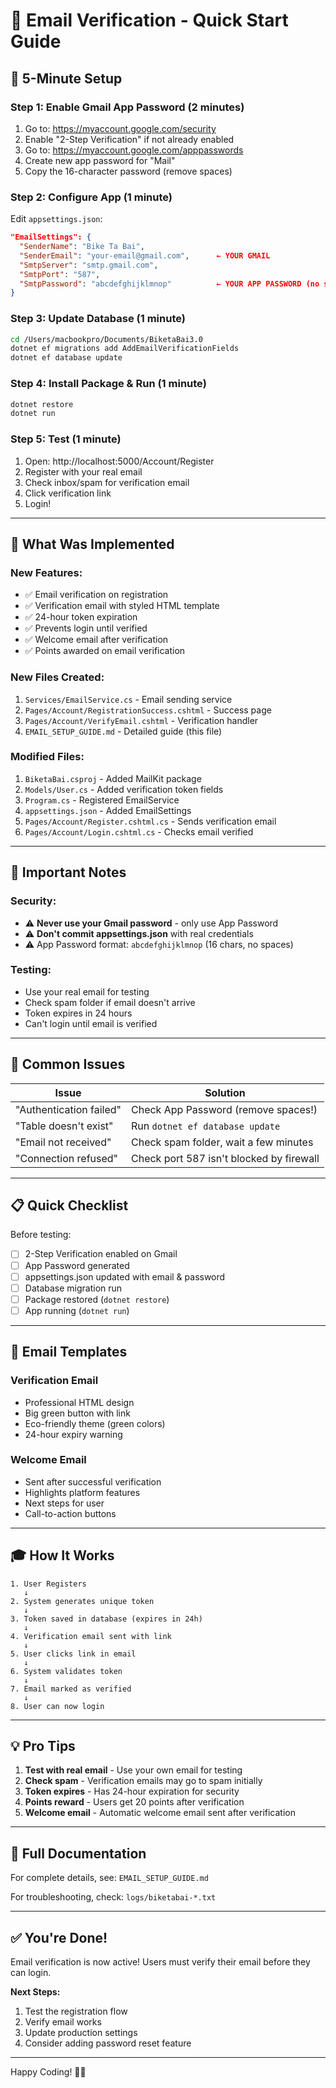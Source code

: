 # 📧 Email Verification - Quick Start Guide

## 🚀 5-Minute Setup

### Step 1: Enable Gmail App Password (2 minutes)

1. Go to: https://myaccount.google.com/security
2. Enable "2-Step Verification" if not already enabled
3. Go to: https://myaccount.google.com/apppasswords
4. Create new app password for "Mail"
5. Copy the 16-character password (remove spaces)

### Step 2: Configure App (1 minute)

Edit `appsettings.json`:

```json
"EmailSettings": {
  "SenderName": "Bike Ta Bai",
  "SenderEmail": "your-email@gmail.com",      ← YOUR GMAIL
  "SmtpServer": "smtp.gmail.com",
  "SmtpPort": "587",
  "SmtpPassword": "abcdefghijklmnop"          ← YOUR APP PASSWORD (no spaces)
}
```

### Step 3: Update Database (1 minute)

```bash
cd /Users/macbookpro/Documents/BiketaBai3.0
dotnet ef migrations add AddEmailVerificationFields
dotnet ef database update
```

### Step 4: Install Package & Run (1 minute)

```bash
dotnet restore
dotnet run
```

### Step 5: Test (1 minute)

1. Open: http://localhost:5000/Account/Register
2. Register with your real email
3. Check inbox/spam for verification email
4. Click verification link
5. Login!

---

## 🎯 What Was Implemented

### New Features:
- ✅ Email verification on registration
- ✅ Verification email with styled HTML template
- ✅ 24-hour token expiration
- ✅ Prevents login until verified
- ✅ Welcome email after verification
- ✅ Points awarded on email verification

### New Files Created:
1. `Services/EmailService.cs` - Email sending service
2. `Pages/Account/RegistrationSuccess.cshtml` - Success page
3. `Pages/Account/VerifyEmail.cshtml` - Verification handler
4. `EMAIL_SETUP_GUIDE.md` - Detailed guide (this file)

### Modified Files:
1. `BiketaBai.csproj` - Added MailKit package
2. `Models/User.cs` - Added verification token fields
3. `Program.cs` - Registered EmailService
4. `appsettings.json` - Added EmailSettings
5. `Pages/Account/Register.cshtml.cs` - Sends verification email
6. `Pages/Account/Login.cshtml.cs` - Checks email verified

---

## 🔑 Important Notes

### Security:
- ⚠️ **Never use your Gmail password** - only use App Password
- ⚠️ **Don't commit appsettings.json** with real credentials
- ⚠️ App Password format: `abcdefghijklmnop` (16 chars, no spaces)

### Testing:
- Use your real email for testing
- Check spam folder if email doesn't arrive
- Token expires in 24 hours
- Can't login until email is verified

---

## 🐛 Common Issues

| Issue | Solution |
|-------|----------|
| "Authentication failed" | Check App Password (remove spaces!) |
| "Table doesn't exist" | Run `dotnet ef database update` |
| "Email not received" | Check spam folder, wait a few minutes |
| "Connection refused" | Check port 587 isn't blocked by firewall |

---

## 📋 Quick Checklist

Before testing:
- [ ] 2-Step Verification enabled on Gmail
- [ ] App Password generated
- [ ] appsettings.json updated with email & password
- [ ] Database migration run
- [ ] Package restored (`dotnet restore`)
- [ ] App running (`dotnet run`)

---

## 📧 Email Templates

### Verification Email
- Professional HTML design
- Big green button with link
- Eco-friendly theme (green colors)
- 24-hour expiry warning

### Welcome Email
- Sent after successful verification
- Highlights platform features
- Next steps for user
- Call-to-action buttons

---

## 🎓 How It Works

```
1. User Registers
   ↓
2. System generates unique token
   ↓
3. Token saved in database (expires in 24h)
   ↓
4. Verification email sent with link
   ↓
5. User clicks link in email
   ↓
6. System validates token
   ↓
7. Email marked as verified
   ↓
8. User can now login
```

---

## 💡 Pro Tips

1. **Test with real email** - Use your own email for testing
2. **Check spam** - Verification emails may go to spam initially
3. **Token expires** - Has 24-hour expiration for security
4. **Points reward** - Users get 20 points after verification
5. **Welcome email** - Automatic welcome email sent after verification

---

## 🔗 Full Documentation

For complete details, see: `EMAIL_SETUP_GUIDE.md`

For troubleshooting, check: `logs/biketabai-*.txt`

---

## ✅ You're Done!

Email verification is now active! Users must verify their email before they can login.

**Next Steps:**
1. Test the registration flow
2. Verify email works
3. Update production settings
4. Consider adding password reset feature

---

Happy Coding! 🚴💨

